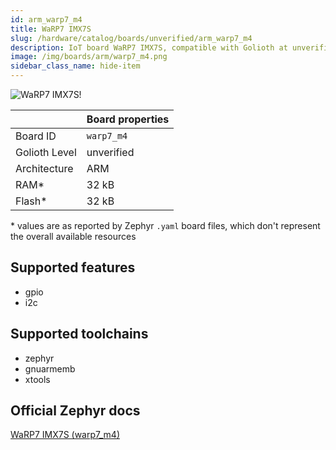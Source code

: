 ```yaml
---
id: arm_warp7_m4
title: WaRP7 IMX7S
slug: /hardware/catalog/boards/unverified/arm_warp7_m4
description: IoT board WaRP7 IMX7S, compatible with Golioth at unverified level.
image: /img/boards/arm/warp7_m4.png
sidebar_class_name: hide-item
---
```


[//]: # (This is an auto-generated file, do not edit! Changes to it will be lost upon re-generation)

![WaRP7 IMX7S!](/img/boards/arm/warp7_m4.png "WaRP7 IMX7S")

|                | Board properties     |
| -------------  | -------------------- |
| Board ID       | `warp7_m4` |
| Golioth Level  | unverified       |
| Architecture   | ARM |
| RAM*           | 32 kB |
| Flash*         | 32 kB |

\* values are as reported by Zephyr `.yaml` board files, which don't represent the overall available resources



## Supported features

* gpio
* i2c

## Supported toolchains

* zephyr
* gnuarmemb
* xtools

## Official Zephyr docs

[WaRP7 IMX7S (warp7_m4)](https://docs.zephyrproject.org/latest/boards/arm/warp7_m4/doc/index.html)

